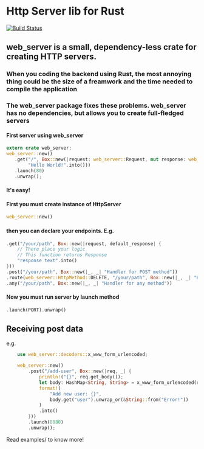 # Http Server lib for Rust

[![Build Status](https://travis-ci.com/Milesq/web_server.svg?branch=master)](https://travis-ci.com/Milesq/http_server)

## web_server is a small, dependency-less crate for creating HTTP servers.

### When you coding the backend using Rust, the most annoying thing could be the size of a freamwork and the time needed to compile the application

### The web_server package fixes these problems. web_server has no dependencies, but allows you to create full-fledged servers

#### First server using web_server

```rust
extern crate web_server;
web_server::new()
   .get("/", Box::new(|request: web_server::Request, mut response: web_server::Response|
        "Hello World!".into()))
   .launch(80)
   .unwrap();
```

#### It's easy!

#### First you must create instance of HttpServer

```rust
web_server::new()
```

#### then you can declare your endpoints. E.g.

```rust
.get("/your/path", Box::new(|request, default_response| {
    // There place your logic
    // This function returns Response
    "response text".into()
}))
.post("/your/path", Box::new(|_, _| "Handler for POST method"))
.route(web_server::HttpMethod::DELETE, "/your/path", Box::new(|_, _| "Handler for DELETE method"))
.any("/your/path", Box::new(|_, _| "Handler for any method"))
```

#### Now you must run server by launch method

```rust
.launch(PORT).unwrap()
```

## Receiving post data

e.g.

```rust
    use web_server::decoders::x_www_form_urlencoded;

    web_server::new()
        .post("/add-user", Box::new(|req, _| {
            println!("{}", req.get_body());
            let body: HashMap<String, String> = x_www_form_urlencoded(req.get_body().as_str());
            format!(
                "Add new user: {}",
                body.get("user").unwrap_or(&String::from("Error!"))
            )
            .into()
        }))
        .launch(8080)
        .unwrap();
```

Read examples/ to know more!
